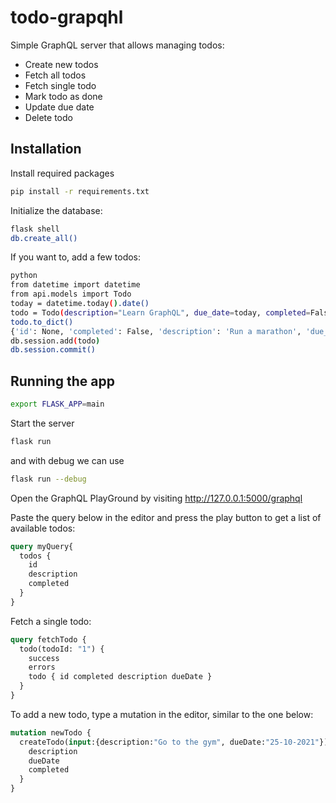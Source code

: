 # todo-grapqhl
Simple GraphQL server that allows managing todos:
* Create new todos
* Fetch all todos
* Fetch single todo
* Mark todo as done
* Update due date
* Delete todo


## Installation

Install required packages
```bash
pip install -r requirements.txt
```

Initialize the database:

```bash
flask shell
db.create_all()
```

If you want to, add a few todos:

```bash
python
from datetime import datetime
from api.models import Todo
today = datetime.today().date()
todo = Todo(description="Learn GraphQL", due_date=today, completed=False)
todo.to_dict()
{'id': None, 'completed': False, 'description': 'Run a marathon', 'due_date': '2022-04-20'}
db.session.add(todo)
db.session.commit()
```

## Running the app

```bash
export FLASK_APP=main
```

Start the server 
```bash
flask run 
```

and with debug we can use
```bash
flask run --debug
```

Open the GraphQL PlayGround by visiting http://127.0.0.1:5000/graphql 

Paste the query below in the editor and press the play button to get a list
 of available todos:
```graphql
query myQuery{
  todos {
    id
    description
    completed
  }
}
```

Fetch a single todo:

```graphql
query fetchTodo {
  todo(todoId: "1") {
    success
    errors
    todo { id completed description dueDate }
  }
}
```

To add a new todo, type a mutation in the editor, similar to the one below:
```graphql
mutation newTodo {
  createTodo(input:{description:"Go to the gym", dueDate:"25-10-2021"}) {
    description
    dueDate
    completed
  }
}
```

